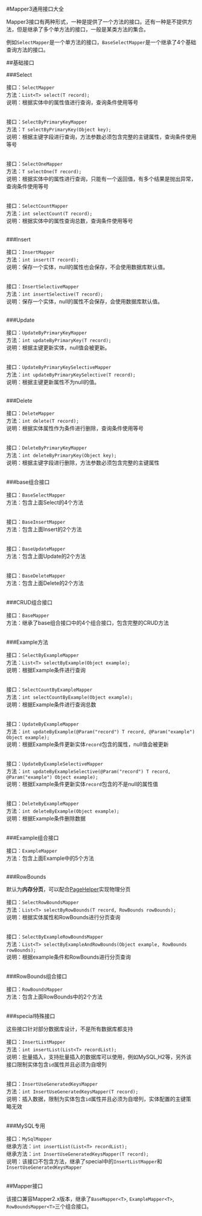 #Mapper3通用接口大全

Mapper3接口有两种形式，一种是提供了一个方法的接口。还有一种是不提供方法，但是继承了多个单方法的接口，一般是某类方法的集合。

例如`SelectMapper`是一个单方法的接口，`BaseSelectMapper`是一个继承了4个基础查询方法的接口。

##基础接口

###Select

接口：`SelectMapper`<br>
方法：`List<T> select(T record);`<br>
说明：根据实体中的属性值进行查询，查询条件使用等号<br><br>

接口：`SelectByPrimaryKeyMapper`<br>
方法：`T selectByPrimaryKey(Object key);`<br>
说明：根据主键字段进行查询，方法参数必须包含完整的主键属性，查询条件使用等号<br>
<br>

接口：`SelectOneMapper`<br>
方法：`T selectOne(T record);`<br>
说明：根据实体中的属性进行查询，只能有一个返回值，有多个结果是抛出异常，查询条件使用等号<br><br>

接口：`SelectCountMapper`<br>
方法：`int selectCount(T record);`<br>
说明：根据实体中的属性查询总数，查询条件使用等号<br><br>

###Insert

接口：`InsertMapper`<br>
方法：`int insert(T record);`<br>
说明：保存一个实体，null的属性也会保存，不会使用数据库默认值。<br><br>

接口：`InsertSelectiveMapper`<br>
方法：`int insertSelective(T record);`<br>
说明：保存一个实体，null的属性不会保存，会使用数据库默认值。<br><br>

###Update

接口：`UpdateByPrimaryKeyMapper`<br>
方法：`int updateByPrimaryKey(T record);`<br>
说明：根据主键更新实体，null值会被更新。<br><br>

接口：`UpdateByPrimaryKeySelectiveMapper`<br>
方法：`int updateByPrimaryKeySelective(T record);`<br>
说明：根据主键更新属性不为null的值。<br><br>

###Delete

接口：`DeleteMapper`<br>
方法：`int delete(T record);`<br>
说明：根据实体属性作为条件进行删除，查询条件使用等号<br><br>

接口：`DeleteByPrimaryKeyMapper`<br>
方法：`int deleteByPrimaryKey(Object key);`<br>
说明：根据主键字段进行删除，方法参数必须包含完整的主键属性<br><br>

###base组合接口

接口：`BaseSelectMapper`<br>
方法：包含上面Select的4个方法<br><br>

接口：`BaseInsertMapper`<br>
方法：包含上面Insert的2个方法<br><br>

接口：`BaseUpdateMapper`<br>
方法：包含上面Update的2个方法<br><br>

接口：`BaseDeleteMapper`<br>
方法：包含上面Delete的2个方法<br><br>

###CRUD组合接口

接口：`BaseMapper`<br>
方法：继承了base组合接口中的4个组合接口，包含完整的CRUD方法<br><br>

###Example方法

接口：`SelectByExampleMapper`<br>
方法：`List<T> selectByExample(Object example);`<br>
说明：根据Example条件进行查询<br><br>

接口：`SelectCountByExampleMapper`<br>
方法：`int selectCountByExample(Object example);`<br>
说明：根据Example条件进行查询总数<br><br>

接口：`UpdateByExampleMapper`<br>
方法：`int updateByExample(@Param("record") T record, @Param("example") Object example);`<br>
说明：根据Example条件更新实体`record`包含的属性，null值会被更新<br><br>

接口：`UpdateByExampleSelectiveMapper`<br>
方法：`int updateByExampleSelective(@Param("record") T record, @Param("example") Object example);`<br>
说明：根据Example条件更新实体`record`包含的不是null的属性值<br><br>

接口：`DeleteByExampleMapper`<br>
方法：`int deleteByExample(Object example);`<br>
说明：根据Example条件删除数据<br><br>

###Example组合接口

接口：`ExampleMapper`<br>
方法：包含上面Example中的5个方法<br><br>

###RowBounds

默认为<b>内存分页</b>，可以配合[PageHelper](http://git.oschina.net/free/Mybatis_PageHelper)实现物理分页

接口：`SelectRowBoundsMapper`<br>
方法：`List<T> selectByRowBounds(T record, RowBounds rowBounds);`<br>
说明：根据实体属性和RowBounds进行分页查询<br><br>

接口：`SelectByExampleRowBoundsMapper`<br>
方法：`List<T> selectByExampleAndRowBounds(Object example, RowBounds rowBounds);`<br>
说明：根据example条件和RowBounds进行分页查询<br><br>

###RowBounds组合接口

接口：`RowBoundsMapper`<br>
方法：包含上面RowBounds中的2个方法<br><br>

###special特殊接口

这些接口针对部分数据库设计，不是所有数据库都支持

接口：`InsertListMapper`<br>
方法：`int insertList(List<T> recordList);`<br>
说明：批量插入，支持批量插入的数据库可以使用，例如MySQL,H2等，另外该接口限制实体包含`id`属性并且必须为自增列<br><br>

接口：`InsertUseGeneratedKeysMapper`<br>
方法：`int InsertUseGeneratedKeysMapper(T record);`<br>
说明：插入数据，限制为实体包含`id`属性并且必须为自增列，实体配置的主键策略无效<br><br>

###MySQL专用

接口：`MySqlMapper`<br>
继承方法：`int insertList(List<T> recordList);`<br>
继承方法：`int InsertUseGeneratedKeysMapper(T record);`<br>
说明：该接口不包含方法，继承了special中的`InsertListMapper`和`InsertUseGeneratedKeysMapper`<br><br>

##Mapper<T>接口

该接口兼容Mapper2.x版本，继承了`BaseMapper<T>`, `ExampleMapper<T>`, `RowBoundsMapper<T>`三个组合接口。

